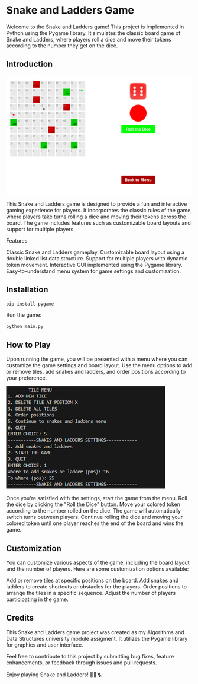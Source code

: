 # Snake and Ladders Game

Welcome to the Snake and Ladders game! This project is implemented in Python using the Pygame library. It simulates the classic board game of Snake and Ladders, where players roll a dice and move their tokens according to the number they get on the dice.

## Introduction

![Screenshot](img/play.png)

This Snake and Ladders game is designed to provide a fun and interactive gaming experience for players. It incorporates the classic rules of the game, where players take turns rolling a dice and moving their tokens across the board. The game includes features such as customizable board layouts and support for multiple players.

Features

Classic Snake and Ladders gameplay.
Customizable board layout using a double linked list data structure.
Support for multiple players with dynamic token movement.
Interactive GUI implemented using the Pygame library.
Easy-to-understand menu system for game settings and customization.

## Installation

    pip install pygame

Run the game:

    python main.py

## How to Play

Upon running the game, you will be presented with a menu where you can customize the game settings and board layout.
Use the menu options to add or remove tiles, add snakes and ladders, and order positions according to your preference.

![Screenshot](img/settings.png)

Once you're satisfied with the settings, start the game from the menu.
Roll the dice by clicking the "Roll the Dice" button.
Move your colored token according to the number rolled on the dice.
The game will automatically switch turns between players.
Continue rolling the dice and moving your colored token until one player reaches the end of the board and wins the game.

## Customization

You can customize various aspects of the game, including the board layout and the number of players. Here are some customization options available:

Add or remove tiles at specific positions on the board.
Add snakes and ladders to create shortcuts or obstacles for the players.
Order positions to arrange the tiles in a specific sequence.
Adjust the number of players participating in the game.

## Credits

This Snake and Ladders game project was created as my Algorithms and Data Structures university module assigment. It utilizes the Pygame library for graphics and user interface.

Feel free to contribute to this project by submitting bug fixes, feature enhancements, or feedback through issues and pull requests.

Enjoy playing Snake and Ladders! 🎲🐍🪜
